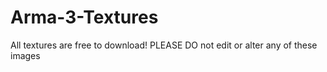 # Arma-3-Textures

All textures are free to download! PLEASE DO not edit or alter any of these images
